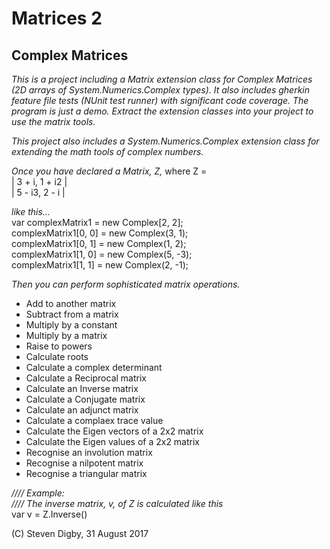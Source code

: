 # Matrices 2

## Complex Matrices
  
_This is a project including a Matrix extension class for Complex Matrices (2D arrays of System.Numerics.Complex types). It also includes gherkin feature file tests (NUnit test runner) with significant code coverage. The program is just a demo. Extract the extension classes into your project to use the matrix tools._   

_This project also includes a System.Numerics.Complex extension class for extending the math tools of complex numbers._    

_Once you have declared a Matrix, Z,_ where Z =    
| 3 + i,  1 + i2 |     
| 5 - i3, 2 - i  |    
  
_like this..._    
            var complexMatrix1 = new Complex[2, 2];  
            complexMatrix1[0, 0] = new Complex(3, 1);  
            complexMatrix1[0, 1] = new Complex(1, 2);  
            complexMatrix1[1, 0] = new Complex(5, -3);  
            complexMatrix1[1, 1] = new Complex(2, -1);  
  
_Then you can perform sophisticated matrix operations._  

- Add to another matrix   
- Subtract from a matrix   
- Multiply by a constant   
- Multiply by a matrix   
- Raise to powers   
- Calculate roots   
- Calculate a complex determinant     
- Calculate a Reciprocal matrix   
- Calculate an Inverse matrix   
- Calculate a Conjugate matrix   
- Calculate an adjunct matrix      
- Calculate a complaex trace value   
- Calculate the Eigen vectors of a 2x2 matrix  
- Calculate the Eigen values of a 2x2 matrix  
- Recognise an involution matrix    
- Recognise a nilpotent matrix   
- Recognise a triangular matrix

_//// Example:   
//// The inverse matrix, v, of Z is calculated like this_   
var v = Z.Inverse()   

(C) Steven Digby, 31 August 2017
